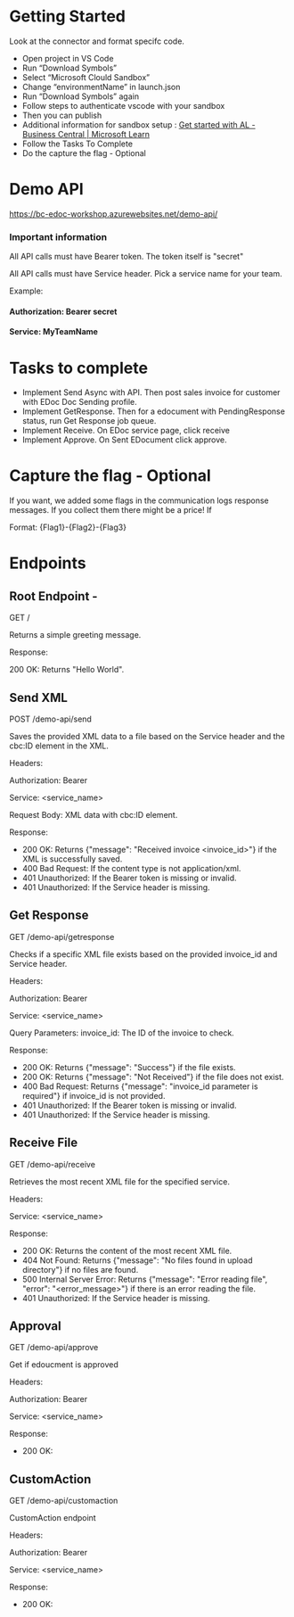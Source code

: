 # Getting Started

Look at the connector and format specifc code. 

- Open project in VS Code
- Run “Download Symbols”
- Select “Microsoft Clould Sandbox”
- Change “environmentName” in launch.json
- Run “Download Symbols” again
- Follow steps to authenticate vscode with your sandbox
- Then you can publish
- Additional information for sandbox setup : [Get started with AL - Business Central | Microsoft Learn](https://learn.microsoft.com/en-us/dynamics365/business-central/dev-itpro/developer/devenv-get-started#steps-to-set-up-a-sandbox-environment-and-visual-studio-code)
- Follow the Tasks To Complete 
- Do the capture the flag - Optional

# Demo API 
https://bc-edoc-workshop.azurewebsites.net/demo-api/

### Important information 

All API calls must have Bearer token. The token itself is "secret"

All API calls must have Service header. Pick a service name for your team.

Example:
#### Authorization: Bearer secret
#### Service: MyTeamName


# Tasks to complete

- Implement Send Async with API. Then post sales invoice for customer with EDoc Doc Sending profile. 
- Implement GetResponse. Then for a edocument with PendingResponse status, run Get Response job queue.
- Implement Receive. On EDoc service page, click receive
- Implement Approve. On Sent EDocument click approve.

# Capture the flag - Optional 

If you want, we added some flags in the communication logs response messages. If you collect them there might be a price! If 

Format: {Flag1}-{Flag2}-{Flag3} 


# Endpoints 
 
##  Root Endpoint - 
GET /
 
Returns a simple greeting message.

Response:

200 OK: Returns "Hello World".

## Send XML
 
POST /demo-api/send
 
Saves the provided XML data to a file based on the Service header and the cbc:ID element in the XML.

Headers:

Authorization: Bearer

Service: <service_name> 

Request Body:
XML data with cbc:ID element.

Response:
- 200 OK: Returns {"message": "Received invoice <invoice_id>"} if the XML is successfully saved.
- 400 Bad Request: If the content type is not application/xml.
- 401 Unauthorized: If the Bearer token is missing or invalid.
- 401 Unauthorized: If the Service header is missing.


## Get Response
 
GET /demo-api/getresponse
 
Checks if a specific XML file exists based on the provided invoice_id and Service header.

Headers:

Authorization: Bearer

Service: <service_name>

Query Parameters:
invoice_id: The ID of the invoice to check.

Response:
- 200 OK: Returns {"message": "Success"} if the file exists.
- 200 OK: Returns {"message": "Not Received"} if the file does not exist.
- 400 Bad Request: Returns {"message": "invoice_id parameter is required"} if invoice_id is not provided.
- 401 Unauthorized: If the Bearer token is missing or invalid.
- 401 Unauthorized: If the Service header is missing.

## Receive File

GET /demo-api/receive
 
Retrieves the most recent XML file for the specified service.

Headers:

Service: <service_name>

Response:
- 200 OK: Returns the content of the most recent XML file.
- 404 Not Found: Returns {"message": "No files found in upload directory"} if no files are found.
- 500 Internal Server Error: Returns {"message": "Error reading file", "error": "<error_message>"} if there is an error reading the file.
- 401 Unauthorized: If the Service header is missing.

## Approval

GET /demo-api/approve
 
Get if edoucment is approved

Headers:

Authorization: Bearer <token>

Service: <service_name>

Response:
- 200 OK: 


## CustomAction

GET /demo-api/customaction
 
CustomAction endpoint

Headers:

Authorization: Bearer <token>

Service: <service_name>

Response:
- 200 OK: 
